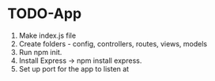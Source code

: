# TODO-App
1. Make index.js file
2. Create folders - config, controllers, routes, views, models
3. Run npm init.
4. Install Express -> npm install express.
5. Set up port for the app to listen at
